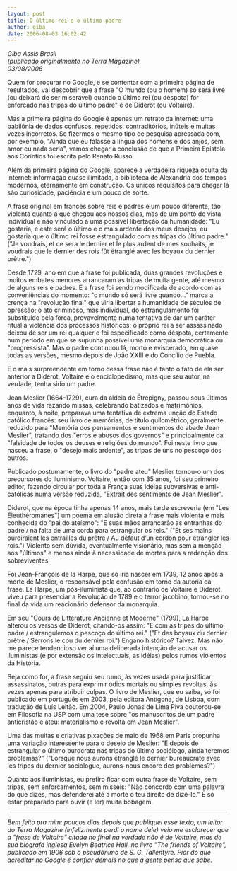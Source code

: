 ```yaml
---
layout: post
title: O último rei e o último padre
author: giba
date: 2006-08-03 16:02:42
---
```

*G﻿iba Assis Brasil*\
*(﻿publicado originalmente no Terra Magazine)*\
*03/08/2006*

Quem for procurar no Google, e se contentar com a primeira página de resultados, vai descobrir que a frase "O mundo (ou o homem) só será livre (ou deixará de ser miserável) quando o último rei (ou déspota) for enforcado nas tripas do último padre" é de Diderot (ou Voltaire).

Mas a primeira página do Google é apenas um retrato da internet: uma babilônia de dados confusos, repetidos, contraditórios, inúteis e muitas vezes incorretos. Se fizermos o mesmo tipo de pesquisa apressada com, por exemplo, "Ainda que eu falasse a língua dos homens e dos anjos, sem amor eu nada seria", vamos chegar à conclusão de que a Primeira Epístola aos Coríntios foi escrita pelo Renato Russo.

Além da primeira página do Google, aparece a verdadeira riqueza oculta da internet: informação quase ilimitada, a biblioteca de Alexandria dos tempos modernos, eternamente em construção. Os únicos requisitos para chegar lá são curiosidade, paciência e um pouco de sorte.

A frase original em francês sobre reis e padres é um pouco diferente, tão violenta quanto a que chegou aos nossos dias, mas de um ponto de vista individual e não vinculado a uma possível libertação da humanidade: "Eu gostaria, e este será o último e o mais ardente dos meus desejos, eu gostaria que o último rei fosse estrangulado com as tripas do último padre." ("Je voudrais, et ce sera le dernier et le plus ardent de mes souhaits, je voudrais que le dernier des rois fût étranglé avec les boyaux du dernier prêtre.") 

Desde 1729, ano em que a frase foi publicada, duas grandes revoluções e muitos embates menores arrancaram as tripas de muita gente, até mesmo de alguns reis e padres. E a frase foi sendo modificada de acordo com as conveniências do momento: "o mundo só será livre quando..." marca a crença na "revolução final" que viria libertar a humanidade de séculos de opressão; o ato criminoso, mas individual, do estrangulamento foi substituído pela forca, provavelmente numa tentativa de dar um caráter ritual à violência dos processos históricos; o próprio rei a ser assassinado deixou de ser um rei qualquer e foi especificado como déspota, certamente num período em que se supunha possível uma monarquia democrática ou "progressista". Mas o padre continuou lá, morto e eviscerado, em quase todas as versões, mesmo depois de João XXIII e do Concílio de Puebla.

E o mais surpreendente em torno dessa frase não é tanto o fato de ela ser anterior a Diderot, Voltaire e o enciclopedismo, mas que seu autor, na verdade, tenha sido um padre. 

Jean Meslier (1664-1729), cura da aldeia de Étrépigny, passou seus últimos anos de vida rezando missas, celebrando batizados e matrimônios, enquanto, à noite, preparava uma tentativa de extrema unção do Estado católico francês: seu livro de memórias, de título quilométrico, geralmente reduzido para "Memória dos pensamentos e sentimentos do abade Jean Meslier", tratando dos "erros e abusos dos governos" e principalmente da "falsidade de todos os deuses e religiões do mundo". Foi neste livro que nasceu a frase, o "desejo mais ardente", as tripas de uns no pescoço dos outros.

Publicado postumamente, o livro do "padre ateu" Meslier tornou-o um dos precursores do iluminismo. Voltaire, então com 35 anos, foi seu primeiro editor, fazendo circular por toda a França suas idéias subversivas e anti-católicas numa versão reduzida, "Extrait des sentiments de Jean Meslier".

Diderot, que na época tinha apenas 14 anos, mais tarde escreveria (em "Les Éleuthéromanes") um poema em alusão direta à frase mais violenta e mais conhecida do "pai do ateísmo": "E suas mãos arrancarão as entranhas do padre / na falta de uma corda para estrangular os reis." ("Et ses mains ourdiraient les entrailles du prêtre / Au défaut d’un cordon pour étrangler les rois.") Violento sem dúvida, eventualmente visionário, mas sem a menção aos "últimos" e menos ainda à necessidade de mortes para a redenção dos sobreviventes

Foi Jean-François de la Harpe, que só iria nascer em 1739, 12 anos após a morte de Meslier, o responsável pela confusão em torno da autoria da frase. La Harpe, um pós-iluminista que, ao contrário de Voltaire e Diderot, viveu para presenciar a Revolução de 1789 e o terror jacobino, tornou-se no final da vida um reacionário defensor da monarquia.

Em seu "Cours de Littérature Ancienne et Moderne" (1799), La Harpe alterou os versos de Diderot, citando-os assim: "E com as tripas do último padre / estrangulemos o pescoço do último rei." ("Et des boyaux du dernier prêtre / Serrons le cou du dernier roi.") Engano histórico? Talvez. Mas não me parece tendencioso ver aí uma deliberada intenção de acusar os iluministas (e por extensão os intelectuais, as idéias) pelos rumos violentos da História.

Seja como for, a frase seguiu seu rumo, às vezes usada para justificar assassinatos, outras para exprimir ódios mortais ou simples revoltas, às vezes apenas para atribuir culpas. O livro de Meslier, que eu saiba, só foi publicado em português em 2003, pela editora Antígona, de Lisboa, com tradução de Luís Leitão. Em 2004, Paulo Jonas de Lima Piva doutorou-se em Filosofia na USP com uma tese sobre "os manuscritos de um padre anticristão e ateu: materialismo e revolta em Jean Meslier".

Uma das muitas e criativas pixações de maio de 1968 em Paris propunha uma variação interessente para o desejo de Meslier: "E depois de estrangular o último burocrata nas tripas do último sociólogo, ainda teremos problemas?" ("Lorsque nous aurons étranglé le dernier bureaucrate avec les tripes du dernier sociologue, aurons-nous encore des problèmes?")

Quanto aos iluministas, eu prefiro ficar com outra frase de Voltaire, sem tripas, sem enforcamentos, sem mísseis: "Não concordo com uma palavra do que dizes, mas defenderei até a morte o teu direito de dizê-lo." É só estar preparado para ouvir (e ler) muita bobagem.

- - -

*Bem feito pra mim: poucos dias depois que publiquei esse texto, um leitor do Terra Magazine (infelizmente perdi o nome dele) veio me esclarecer que a "frase de Voltaire" citada no final na verdade não é de Voltaire, mas de sua biógrafa inglesa Evelyn Beatrice Hall, no livro "The friends of Voltaire", publicado em 1906 sob o pseudônimo de S. G. Tallentyre. Pior do que acreditar no Google é confiar demais no que a gente pensa que sabe.*